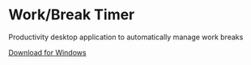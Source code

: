 # Work/Break Timer
Productivity desktop application to automatically manage work breaks

[Download for Windows](https://github.com/AlexCovizzi/WorkBreakTimer/releases/latest/download/WorkBreakTimer-Windows.zip)
